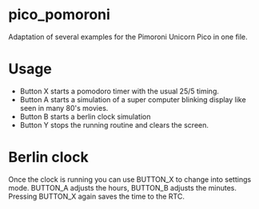 # pico_pomoroni
Adaptation of several examples for the Pimoroni Unicorn Pico in one file.

# Usage

- Button X starts a pomodoro timer with the usual 25/5 timing.
- Button A starts a simulation of a super computer blinking display like seen in many 80's movies.
- Button B starts a berlin clock simulation
- Button Y stops the running routine and clears the screen.

# Berlin clock

Once the clock is running you can use BUTTON_X to change into settings mode.
BUTTON_A adjusts the hours, BUTTON_B adjusts the minutes. Pressing BUTTON_X again saves the time to the RTC.
